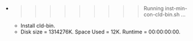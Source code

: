 * >>>>>>>>> Running inst-min-con-cld-bin.sh ...
  * Install cld-bin.
  * Disk size = 1314276K. Space Used = 12K. Runtime = 00:00:00:00.
